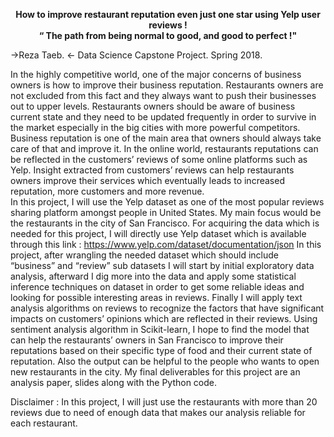 <p align="center">
  <b> How to improve restaurant reputation even just one star using Yelp user reviews ! </b><br>
  <b> “ The path from being normal to good, and good to perfect !" </b><br>


</p>

->Reza Taeb. <-
Data Science Capstone Project. 
Spring 2018. 

In the highly competitive world, one of the major concerns of business owners is how to improve their business reputation. Restaurants owners are not excluded from this fact and they always want to push their businesses out to upper levels. Restaurants owners should be aware of business current state and they need to be updated frequently in order to survive in the market especially in the big cities with more powerful competitors. Business reputation is one of the main area that owners should always take care of that and improve it. In the online world, restaurants reputations can be reflected in the customers’ reviews of some online platforms such as Yelp.
Insight extracted from customers’ reviews can help restaurants owners improve their services which eventually leads to increased reputation, more customers and more revenue.  
In this project, I will use the Yelp dataset as one of the most popular reviews sharing platform amongst people in United States. My main focus would be the restaurants in the city of San Francisco. For acquiring the data which is needed for this project, I will directly use Yelp dataset which is available through this link : 
https://www.yelp.com/dataset/documentation/json
In this project, after wrangling the needed dataset which should include “business” and “review” sub datasets I will start by initial exploratory data analysis,  afterward I dig more into the data and apply some statistical inference techniques on dataset in order to get some reliable ideas and looking for possible interesting areas in reviews. Finally I will apply text analysis algorithms on reviews to recognize the factors that have significant impacts on customers’ opinions which are reflected in their reviews. Using sentiment analysis algorithm in Scikit-learn, I hope to find the model that can help the restaurants’ owners in San Francisco to improve their reputations based on their specific type of food and their current state of reputation. Also the output can be helpful to the people who wants to open new restaurants in the city. 
My final deliverables for this project are an analysis paper, slides along with the Python code. 













Disclaimer : In this project, I will just use the restaurants with more than 20 reviews due to need of enough data that makes our analysis reliable for each restaurant.  
